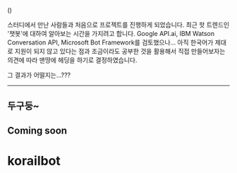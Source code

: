 ()

스터디에서 만난 사람들과 처음으로 프로젝트를 진행하게 되었습니다.
최근 핫 트렌드인 '챗봇'에 대하여 알아보는 시간을 가지려고 합니다.
Google API.ai, IBM Watson Conversation API, Microsoft Bot Framework를 검토했으나... 아직 한국어가 제대로 지원이 되지 않고 있다는 점과 조금이라도 공부한 것을 활용해서 직접 만들어보자는 의견에 따라 맨땅에 헤딩을 하기로 결정하였습니다.

그 결과가 어떨지는...???

---
두구둥~
---
Coming soon
---

# korailbot

